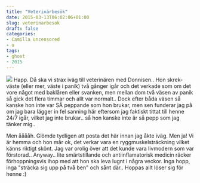 ```yaml
---
title: "Veterinärbesök"
date: 2015-03-13T06:02:06+01:00
slug: veterinarbesok
draft: false
categories:
- Camilla uncensored
- u
tags:
- ghost
- 2015
---
```


![](/assets/images/ghost/2015/03/DSC_0054.jpg)
Happ. Då ska vi strax iväg till veterinären med Donnisen.. Hon skrek-väste  (eller mer, väste i panik) två gånger igår och det verkade som om det vore något med baklåren eller svanken, men mellan dom två väsen av panik så gick det flera timmar och allt var normalt.. Dock efter båda väsen så kanske hon inte var SÅ peppande som hon brukar, men sen funderar jag på om jag bara lägger in fel sanning här eftersom jag faktiskt tittat till henne 24/7 igår, vilket jag inte brukar.. så hon kanske inte är så pepp som jag tänker mig..

Men ååååh. Glömde tydligen att posta det här innan jag åkte iväg. Men ja! Vi är hemma och hon mår ok, det verkar vara en ryggmuskelsträckning vilket känns riktigt skönt. Jag var orolig över att det kunde vara livmodern som var förstorad.. 
Anyway.. lite smärtstillande och antiinflamatorisk medicin räcker förhoppningsvis ihop med att hon ska leva lugnt i några veckor. Inga hopp, inga "sträcka sig upp på två ben" och sånt där.. Hoppas allt löser sig för henne :)
